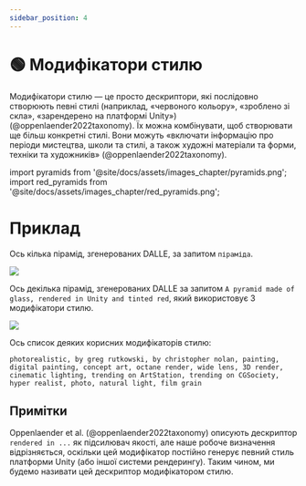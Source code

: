 ```yaml
---
sidebar_position: 4
---
```


# 🟢 Модифікатори стилю

Модифікатори стилю — це просто дескриптори, які послідовно створюють певні стилі (наприклад, «червоного кольору», «зроблено зі скла», «зарендерено на платформі Unity») (@oppenlaender2022taxonomy). Їх можна комбінувати, щоб створювати ще більш конкретні стилі. Вони можуть «включати інформацію про періоди мистецтва, школи та стилі, а також художні матеріали та форми, техніки та художників» (@oppenlaender2022taxonomy).

import pyramids from '@site/docs/assets/images_chapter/pyramids.png';
import red_pyramids from '@site/docs/assets/images_chapter/red_pyramids.png';

# Приклад

Ось кілька пірамід, згенерованих DALLE, за запитом `піраміда`.

<div style={{textAlign: 'center'}}>
  <img src={pyramids} style={{width: "750px"}} />
</div>

Ось декілька пірамід, згенерованих DALLE за запитом `A pyramid made of glass, rendered in Unity and tinted red`, який використовує 3 модифікатори стилю.

<div style={{textAlign: 'center'}}>
  <img src={red_pyramids} style={{width: "750px"}} />
</div>

Ось список деяких корисних модифікаторів стилю:

```text
photorealistic, by greg rutkowski, by christopher nolan, painting, digital painting, concept art, octane render, wide lens, 3D render, cinematic lighting, trending on ArtStation, trending on CGSociety, hyper realist, photo, natural light, film grain
```

## Примітки

Oppenlaender et al. (@oppenlaender2022taxonomy) описують дескриптор `rendered in ...` як підсилювач якості, але наше робоче визначення відрізняється, оскільки цей модифікатор постійно генерує певний стиль платформи Unity (або іншої системи рендерингу). Таким чином, ми будемо називати цей дескриптор модифікатором стилю.